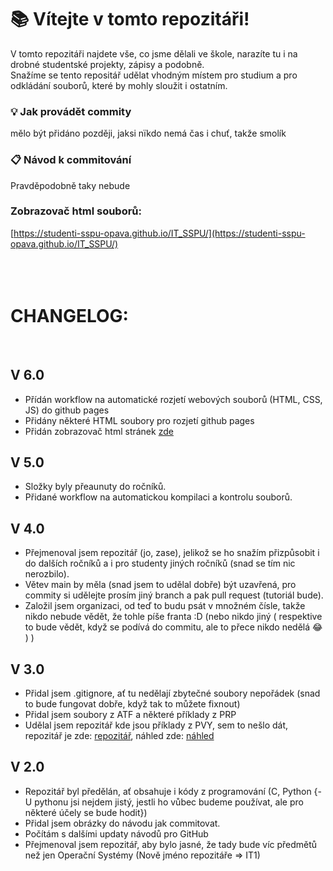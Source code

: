 # 📚 Vítejte v tomto repozitáři!

V tomto repozitáři najdete vše, co jsme dělali ve škole, narazíte tu i na drobné studentské projekty, zápisy a podobně.<br>
Snažíme se tento repositář udělat vhodným místem pro studium a pro odkládání souborů, které by mohly sloužit i ostatním.

### 💡 Jak provádět commity
mělo být přidáno později, jaksi nïkdo nemá čas i chuť, takže smolík

### 📋 Návod k commitování
Pravděpodobně taky nebude


### Zobrazovač html souborů:
[https://studenti-sspu-opava.github.io/IT_SSPU/](https://studenti-sspu-opava.github.io/IT_SSPU/)
<br><br><br><br>

# CHANGELOG:
<br>



## V 6.0

- Přídán workflow na automatické rozjetí webových souborů (HTML, CSS, JS) do github pages
- Přidány některé HTML soubory pro rozjetí github pages
- Přidán zobrazovač html stránek [zde](https://studenti-sspu-opava.github.io/IT_SSPU/)

## V 5.0

- Složky byly přeaunuty do ročníků.
- Přidané workflow na automatickou kompilaci a kontrolu souborů.

## V 4.0

- Přejmenoval jsem repozitář (jo, zase), jelikož se ho snažím přizpůsobit i do dalších ročníků a i pro studenty jiných ročníků (snad se tím nic nerozbilo).
- Větev main by měla (snad jsem to udělal dobře) být uzavřená, pro commity si udělejte prosím jiný branch a pak pull request (tutoriál bude).
- Založil jsem organizaci, od teď to budu psát v množném čísle, takže nikdo nebude vědět, že tohle píše franta :D (nebo nikdo jiný ( respektive to bude vědět, když se podívá do commitu, ale to přece nikdo nedělá :joy: ) ) 

## V 3.0

- Přidal jsem .gitignore, ať tu nedělají zbytečné soubory nepořádek (snad to bude fungovat dobře, když tak to můžete fixnout)
- Přidal jsem soubory z ATF a některé příklady z PRP
- Udělal jsem repozitář kde jsou příklady z PVY, sem to nešlo dát, repozitář je zde: [repozitář](https://github.com/ferenc1234/ferenc1234.github.io), náhled zde: [náhled](https://ferenc1234.github.io)

## V 2.0

- Repozitář byl předělán, ať obsahuje i kódy z programování (C, Python {- U pythonu jsi nejdem jistý, jestli ho vůbec budeme používat, ale pro některé účely se bude hodit}) 
- Přidal jsem obrázky do návodu jak commitovat. 
- Počítám s dalšími updaty návodů pro GitHub
- Přejmenoval jsem repozitář, aby bylo jasné, že tady bude víc předmětů než jen Operační Systémy (Nově jméno repozitáře => IT1)
